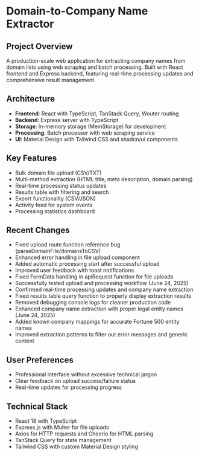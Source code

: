# Domain-to-Company Name Extractor

## Project Overview
A production-scale web application for extracting company names from domain lists using web scraping and batch processing. Built with React frontend and Express backend, featuring real-time processing updates and comprehensive result management.

## Architecture
- **Frontend**: React with TypeScript, TanStack Query, Wouter routing
- **Backend**: Express server with TypeScript
- **Storage**: In-memory storage (MemStorage) for development
- **Processing**: Batch processor with web scraping service
- **UI**: Material Design with Tailwind CSS and shadcn/ui components

## Key Features
- Bulk domain file upload (CSV/TXT)
- Multi-method extraction (HTML title, meta description, domain parsing)
- Real-time processing status updates
- Results table with filtering and search
- Export functionality (CSV/JSON)
- Activity feed for system events
- Processing statistics dashboard

## Recent Changes
- Fixed upload route function reference bug (parseDomainFile/domainsToCSV)
- Enhanced error handling in file upload component
- Added automatic processing start after successful upload
- Improved user feedback with toast notifications
- Fixed FormData handling in apiRequest function for file uploads
- Successfully tested upload and processing workflow (June 24, 2025)
- Confirmed real-time processing updates and company name extraction
- Fixed results table query function to properly display extraction results
- Removed debugging console logs for cleaner production code
- Enhanced company name extraction with proper legal entity names (June 24, 2025)
- Added known company mappings for accurate Fortune 500 entity names
- Improved extraction patterns to filter out error messages and generic content

## User Preferences
- Professional interface without excessive technical jargon
- Clear feedback on upload success/failure status
- Real-time updates for processing progress

## Technical Stack
- React 18 with TypeScript
- Express.js with Multer for file uploads
- Axios for HTTP requests and Cheerio for HTML parsing
- TanStack Query for state management
- Tailwind CSS with custom Material Design styling